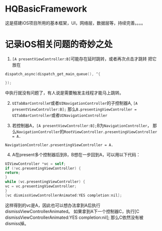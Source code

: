 # HQBasicFramework
这是搭建iOS项目所用的基本框架，UI，网络层，数据层等，持续完善。。。。


# 记录iOS相关问题的奇妙之处
1. `[A presentViewController:B]`可能存在延时跳转，或者再次点击才跳转
把它放在
``` Objective-C
dispatch_async(dispatch_get_main_queue(), ^{

});
```
中执行就没有问题了，有人说是需要触发主线程才能马上跳转。

2. `UITabBarControlle`r或者`UINavigationController`的子控制器A,
`[A presentViewController:B];`
那么`B.presentingViewController = UITabBarController`或者`UINavigationController`

3. 若控制器A，`[A presentViewController:B];`B为`NavigationController`，
那么`NavigationController`的`RootViewController.presentingViewController = A.`
````
NavigationController.presentingViewController = A.
````

4. A在present多个控制器后到B，B想在一步回到A，可以用以下代码：
``` Objective-C
UIViewController *vc = self;
if (!vc.presentingViewController) {
return;
}
while (vc.presentingViewController) {
vc = vc.presentingViewController;
}
[vc dismissViewControllerAnimated:YES completion:nil];
```
这样得到的vc是A，因此也可以想办法拿到A后执行dismissViewControllerAnimated。
如果拿到A下一个控制器C，执行[C dismissViewControllerAnimated:YES completion:nil];
那么C依然没有被dismiss掉。

